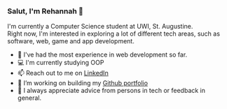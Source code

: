 ### Salut, I'm Rehannah 👋

I'm currently a Computer Science student at UWI, St. Augustine.  
Right now, I'm interested in exploring a lot of different tech areas, such as software, web, game and app development.

- 💬 I've had the most experience in web development so far.
- 💻 I'm currently studying OOP
- 📫 Reach out to me on [LinkedIn](https://www.linkedin.com/in/rehannahb/)
- 🔭 I’m working on building my [Github portfolio](https://github.com/Rehannah/Rehannah)
- 🤔 I always appreciate advice from persons in tech or feedback in general.
